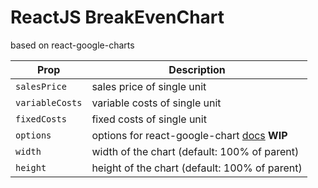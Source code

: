 # ReactJS BreakEvenChart

based on react-google-charts

|Prop | Description |
| --- | --- |
| `salesPrice` | sales price of single unit |
| `variableCosts` | variable costs of single unit |
| `fixedCosts` | fixed costs of single unit |
| `options` | options for react-google-chart [docs](https://developers.google.com/chart/interactive/docs/gallery/linechart#configuration-options) **WIP**|
| `width` | width of the chart (default: 100% of parent)|
| `height` | height of the chart (default: 100% of parent) |


